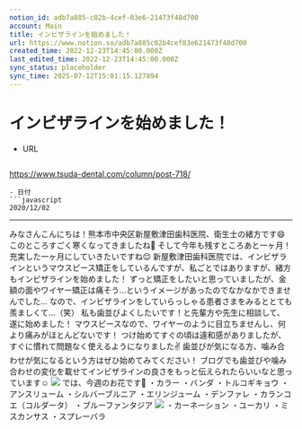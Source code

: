 ```yaml
---
notion_id: adb7a885-c02b-4cef-83e6-21473f48d700
account: Main
title: インビザラインを始めました！
url: https://www.notion.so/adb7a885c02b4cef83e621473f48d700
created_time: 2022-12-23T14:45:00.000Z
last_edited_time: 2022-12-23T14:45:00.000Z
sync_status: placeholder
sync_time: 2025-07-12T15:01:15.127894
---
```

# インビザラインを始めました！

- URL
  ```javascript
https://www.tsuda-dental.com/column/post-718/
  ```
- 日付
  ```javascript
2020/12/02
  ```
---
みなさんこんにちは！熊本市中央区新屋敷津田歯科医院、衛生士の緒方です😄
このところすごく寒くなってきましたね🍃
そして今年も残すところあと一ヶ月！充実した一ヶ月にしていきたいですね😌
新屋敷津田歯科医院では、インビザラインというマウスピース矯正をしているんですが、私ごとではありますが、緒方もインビザラインを始めました！
ずっと矯正をしたいと思っていましたが、金額の面やワイヤー矯正は痛そう…というイメージがあったのでなかなかできませんでした…
なので、インビザラインをしていらっしゃる患者さまをみるととても羨ましくて…（笑）
私も歯並びよくしたいです！と先輩方や先生に相談して、遂に始めました！
マウスピースなので、ワイヤーのように目立ちませんし、何より痛みがほとんどないです！
つけ始めてすぐの頃は違和感がありましたが、すぐに慣れて問題なく使えるようになりました✌️
歯並びが気になる方、噛み合わせが気になるという方はぜひ始めてみてください！
ブログでも歯並びや噛み合わせの変化を載せてインビザラインの良さをもっと伝えられたらいいなと思っています☺️
![](https://www.tsuda-dental.com/column/_data/contribute/images/718_1_18.jpeg)
では、今週のお花です💐
・カラー
・バンダ
・トルコギキョウ
・アンスリューム
・シルバーブルニア
・エリンジューム
・デンファレ
・カランコエ（コルダータ）
・ブルーファンタジア
![](https://www.tsuda-dental.com/column/_data/contribute/images/718_1_19.jpeg)
・カーネーション
・ユーカリ
・ミスカンサス
・スプレーバラ